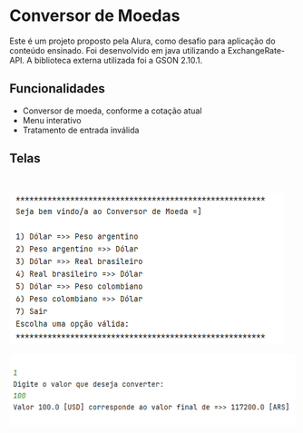 <h1>Conversor de Moedas</h1>
Este é um projeto proposto pela Alura, como desafio para aplicação do conteúdo ensinado. Foi desenvolvido em java utilizando a ExchangeRate-API. A biblioteca externa utilizada foi a GSON 2.10.1.
<br>
<h2>Funcionalidades</h2>
<ul>
    <li>Conversor de moeda, conforme a cotação atual</li>
    <li>Menu interativo</li>
    <li>Tratamento de entrada inválida</li>
</ul>
<h2>Telas</h2>
<br>
<p>
    <img src="conversormoeda_principal.png">
</p>
<p>
    <img src="conversormoeda2_conversao.png">
</p>

